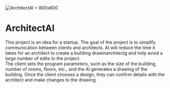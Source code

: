 ![ArchitectAI = 800x800](https://github.com/DakariLuin/ArchitectAI/assets/144822309/7449460d-31b8-4e73-933f-f639972fe008)
# ArchitectAI
This project is an idea for a startup. The goal of the project is to simplify communication between clients and architects. AI will reduce the time it takes for an architect to create a building drawinarchitectg and help avoid a large number of edits to the project.  
The client sets the program parameters, such as the size of the building, number of rooms, floors, etc., and the AI generates a drawing of the building. Once the client chooses a design, they can confirm details with the architect and make changes to the drawing.
